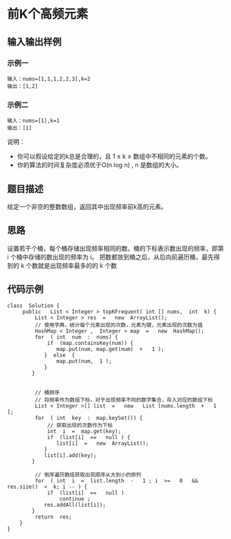 # 前K个高频元素

## 输入输出样例
### 示例一
```
输入：nums=[1,1,1,2,2,3],k=2
输出：[1,2]
```
### 示例二
```
输入：nums=[1],k=1
输出：[1]
```
说明：
- 你可以假设给定的k总是合理的，且 1 ≤ k ≤ 数组中不相同的元素的个数。
- 你的算法的时间复杂度必须优于O(n log n) , n 是数组的大小。
## 题目描述
给定一个非空的整数数组，返回其中出现频率前k高的元素。
## 思路
设置若干个桶，每个桶存储出现频率相同的数。桶的下标表示数出现的频率，即第 i 个桶中存储的数出现的频率为 i。
把数都放到桶之后，从后向前遍历桶，最先得到的 k 个数就是出现频率最多的的 k 个数
## 代码示例
```
class  Solution {
     public   List < Integer > topKFrequent( int [] nums,  int  k) {
         List < Integer > res  =   new  ArrayList();
         // 使用字典，统计每个元素出现的次数，元素为键，元素出现的次数为值
         HashMap < Integer ,  Integer > map  =   new  HashMap();
         for  ( int  num  :  nums) {
             if  (map.containsKey(num)) {
                map.put(num, map.get(num)  +   1 );
            }  else  {
                map.put(num,  1 );
            }
        }


         // 桶排序
         // 将频率作为数组下标，对于出现频率不同的数字集合，存入对应的数组下标
         List < Integer >[] list  =   new   List [nums.length  +   1 ];
         for  ( int  key  :  map.keySet()) {
             // 获取出现的次数作为下标
             int  i  =  map.get(key);
             if  (list[i]  ==   null ) {
                list[i]  =   new  ArrayList();
            }
            list[i].add(key);
        }

         // 倒序遍历数组获取出现顺序从大到小的排列
         for  ( int  i  =  list.length  -   1 ; i  >=   0   &&  res.size()  <  k; i -- ) {
             if  (list[i]  ==   null )
                 continue ;
            res.addAll(list[i]);
        }
         return  res;
    }
}
```